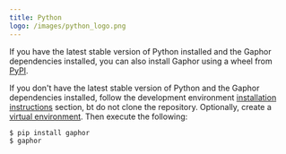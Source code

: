 ```yaml
---
title: Python
logo: /images/python_logo.png
---
```


If you have the latest stable version of Python installed and the Gaphor
dependencies installed, you can also install Gaphor using a wheel from [PyPI](https://pypi.org/project/gaphor/).

If you don't have the latest stable version of Python and the Gaphor dependencies
installed, follow the development environment [installation instructions](https://gaphor.readthedocs.io/en/latest/)
section, bt do not clone the repository.
Optionally, create a
[virtual environment](https://packaging.python.org/tutorials/installing-packages/#creating-virtual-environments).
Then execute the following:

```bash
$ pip install gaphor
$ gaphor
```

